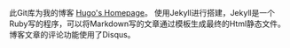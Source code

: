 此Git库为我的博客  [Hugo's Homepage](https://zhangchuhu.github.io/hugo-blog/)。
使用Jekyll进行搭建，Jekyll是一个Ruby写的程序，可以将Markdown写的文章通过模板生成最终的Html静态文件。
博客文章的评论功能使用了Disqus。


